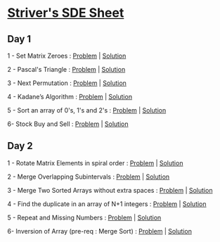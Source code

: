 # [Striver's SDE Sheet](https://takeuforward.org/interviews/strivers-sde-sheet-top-coding-interview-problems/)
## Day 1
1 - Set Matrix Zeroes : [Problem](https://leetcode.com/problems/set-matrix-zeroes/) | [Solution](https://github.com/codeash14/Strivers-SDE-Sheet/blob/main/Day%201/SetMatrixZeroes.py)

2 - Pascal's Triangle : [Problem](https://leetcode.com/problems/pascals-triangle/) | [Solution](https://github.com/codeash14/Strivers-SDE-Sheet/blob/main/Day%201/PascalsTriangle.py)

3 - Next Permutation : [Problem](https://leetcode.com/problems/next-permutation/) | [Solution](https://github.com/codeash14/Strivers-SDE-Sheet/blob/main/Day%201/NextPermutation.py)

4 - Kadane’s Algorithm : [Problem](https://leetcode.com/problems/maximum-subarray/) | [Solution](https://github.com/codeash14/Strivers-SDE-Sheet/blob/main/Day%201/KadanesAlgorithm.py)

5 - Sort an array of 0's, 1's and 2's : [Problem](https://leetcode.com/problems/sort-colors/) | [Solution](https://github.com/codeash14/Strivers-SDE-Sheet/blob/main/Day%201/SortAnArrayof0s1sAnd2s.py)

6- Stock Buy and Sell : [Problem](https://leetcode.com/problems/best-time-to-buy-and-sell-stock/) | [Solution](https://github.com/codeash14/Strivers-SDE-Sheet/blob/main/Day%201/StockBuyAndSell.py)

## Day 2
1 - Rotate Matrix Elements in spiral order : [Problem](https://bit.ly/3rhVUWx) | [Solution](https://github.com/codeash14/Strivers-SDE-Sheet/blob/main/Day%201/SetMatrixZeroes.py)

2 - Merge Overlapping Subintervals : [Problem](https://leetcode.com/problems/merge-intervals/) | [Solution](https://github.com/codeash14/Strivers-SDE-Sheet/blob/main/Day%201/PascalsTriangle.py)

3 - Merge Two Sorted Arrays without extra spaces : [Problem](https://leetcode.com/problems/merge-sorted-array/) | [Solution](https://github.com/codeash14/Strivers-SDE-Sheet/blob/main/Day%201/NextPermutation.py)

4 - Find the duplicate in an array of N+1 integers : [Problem](https://leetcode.com/problems/find-the-duplicate-number/) | [Solution](https://github.com/codeash14/Strivers-SDE-Sheet/blob/main/Day%201/KadanesAlgorithm.py)

5 - Repeat and Missing Numbers : [Problem](https://www.interviewbit.com/problems/repeat-and-missing-number-array/) | [Solution](https://github.com/codeash14/Strivers-SDE-Sheet/blob/main/Day%201/SortAnArrayof0s1sAnd2s.py)

6- Inversion of Array (pre-req : Merge Sort) : [Problem](https://www.codingninjas.com/codestudio/problems/count-inversions_615) | [Solution](https://github.com/codeash14/Strivers-SDE-Sheet/blob/main/Day%201/StockBuyAndSell.py)
